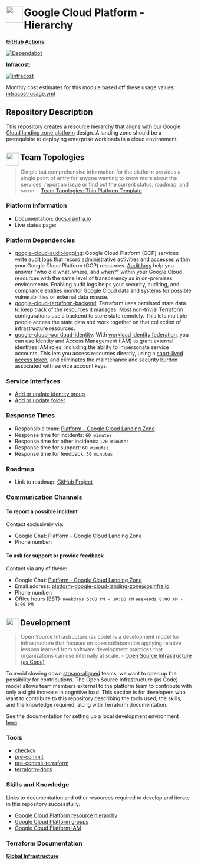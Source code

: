 # <img align="left" width="45" height="45" src="https://user-images.githubusercontent.com/1610100/197364582-9f8dd871-4833-464a-b55f-fb6d804870f9.png"> Google Cloud Platform - Hierarchy

**[GitHub Actions](https://github.com/osinfra-io/google-cloud-hierarchy/actions):**

[![Dependabot](https://github.com/osinfra-io/google-cloud-hierarchy/actions/workflows/dependabot.yml/badge.svg)](https://github.com/osinfra-io/google-cloud-hierarchy/actions/workflows/dependabot.yml)

**[Infracost](https://www.infracost.io):**

[![infracost](https://img.shields.io/endpoint?label=Monthly%20Cost&url=https://dashboard.api.infracost.io/shields/json/cbeecfe3-576f-4553-984c-e451a575ee47/repos/57318eb1-8a72-432f-8305-4ac7b10c9495/branch/0049fa37-5530-460c-9f8a-ab4824107d09)](https://dashboard.infracost.io/org/osinfra-io/repos/57318eb1-8a72-432f-8305-4ac7b10c9495)

Monthly cost estimates for this module based off these usage values: [infracost-usage.yml](global/infra/infracost-usage.yml)

## Repository Description

This repository creates a resource hierarchy that aligns with our [Google Cloud landing zone platform](https://docs.osinfra.io/google-cloud-platform/landing-zone) design. A landing zone should be a prerequisite to deploying enterprise workloads in a cloud environment.

## <img align="left" width="35" height="35" src="https://user-images.githubusercontent.com/1610100/209340481-2a74c148-f10d-4192-8eae-c88645663824.png"> Team Topologies

>Simple but comprehensive information for the platform provides a single point of entry for anyone wanting to know more about the services, report an issue or find out the current status, roadmap, and so on. - [Team Topologies: Thin Platform Template](https://github.com/TeamTopologies/Thin-Platform-template)

### Platform Information

- Documentation: [docs.osinfra.io](https://docs.osinfra.io/google-cloud-platform/landing-zone)
- Live status page:

### Platform Dependencies

- [google-cloud-audit-logging](https://github.com/osinfra-io/google-cloud-audit-logging): Google Cloud Platform (GCP) services write audit logs that record administrative activities and accesses within your Google Cloud Platform (GCP) resources. [Audit logs](https://cloud.google.com/logging/docs/audit) help you answer "who did what, where, and when?" within your Google Cloud resources with the same level of transparency as in on-premises environments. Enabling audit logs helps your security, auditing, and compliance entities monitor Google Cloud data and systems for possible vulnerabilities or external data misuse.
- [google-cloud-terraform-backend](https://github.com/osinfra-io/google-cloud-terraform-backend): Terraform uses persisted state data to keep track of the resources it manages. Most non-trivial Terraform configurations use a backend to store state remotely. This lets multiple people access the state data and work together on that collection of infrastructure resources.
- [google-cloud-workload-identity](https://github.com/osinfra-io/google-cloud-workload-identity): With [workload identity federation](https://cloud.google.com/iam/docs/workload-identity-federation), you can use Identity and Access Management (IAM) to grant external identities IAM roles, including the ability to impersonate service accounts. This lets you access resources directly, using a [short-lived access token](https://cloud.google.com/iam/docs/create-short-lived-credentials-direct), and eliminates the maintenance and security burden associated with service account keys.

### Service Interfaces

- [Add or update identity group](https://github.com/osinfra-io/google-cloud-hierarchy/issues/new?assignees=&labels=enhancement&template=add-update-identity-group.yml&title=Add+or+update+identity+group)
- [Add or update folder](https://github.com/osinfra-io/google-cloud-hierarchy/issues/new?assignees=&labels=enhancement&template=add-update-folder.yml&title=Add+or+update+folder)

### Response Times

- Responsible team: [Platform - Google Cloud Landing Zone](https://github.com/orgs/osinfra-io/teams/platform-google-cloud-landing-zone)
- Response time for incidents: `60 minutes`
- Response time for other incidents: `120 minutes`
- Response time for support:  `60 minutes`
- Response time for feedback: `30 minutes`

### Roadmap

- Link to roadmap: [GitHub Project](https://github.com/orgs/osinfra-io/projects/1/views/7)

### Communication Channels

#### To report a possible incident

Contact exclusively via:

- Google Chat: [Platform - Google Cloud Landing Zone](https://chat.google.com/room/AAAAYvP1tRg?cls=4)
- Phone number:

#### To ask for support or provide feedback

Contact via any of these:

- Google Chat: [Platform - Google Cloud Landing Zone](https://chat.google.com/room/AAAAYvP1tRg?cls=4)
- Email address: [platform-google-cloud-landing-zone@osinfra.io](mailto:platform-google-cloud-landing-zone@osinfra.io)
- Phone number:
- Office hours (EST): `Weekdays 5:00 PM - 10:00 PM` `Weekends 8:00 AM - 5:00 PM`

## <img align="left" width="35" height="35" src="https://user-images.githubusercontent.com/1610100/209029142-410349b7-4b22-40a9-9d4d-729f07e2b4a2.png"> Development

>Open Source Infrastructure (as code) is a development model for infrastructure that focuses on open collaboration applying relative lessons learned from software development practices that organizations can use internally at scale. - [Open Source Infrastructure (as Code)](https://www.osinfra.io)

To avoid slowing down [stream-aligned](https://teamtopologies.com/key-concepts) teams, we want to open up the possibility for contributions. The Open Source Infrastructure (as Code) model allows team members external to the platform team to contribute with only a slight increase in cognitive load. This section is for developers who want to contribute to this repository describing the tools used, the skills, and the knowledge required, along with Terraform documentation.

See the documentation for setting up a local development environment [here](https://docs.osinfra.io/development-setup).

### Tools

- [checkov](https://github.com/bridgecrewio/checkov)
- [pre-commit](https://github.com/pre-commit/pre-commit)
- [pre-commit-terraform](https://github.com/antonbabenko/pre-commit-terraform)
- [terraform-docs](https://github.com/terraform-docs/terraform-docs)

### Skills and Knowledge

Links to documentation and other resources required to develop and iterate in this repository successfully.

- [Google Cloud Platform resource hierarchy](https://cloud.google.com/resource-manager/docs/cloud-platform-resource-hierarchy)
- [Google Cloud Platform groups](https://cloud.google.com/identity/docs/groups)
- [Google Cloud Platform IAM](https://cloud.google.com/iam/docs/overview)

### Terraform Documentation

[**Global Infrastructure**](global/infra/README.md)
